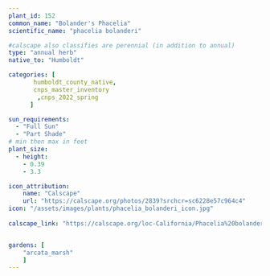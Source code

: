 ```yaml
---
plant_id: 152 
common_name: "Bolander's Phacelia"
scientific_name: "phacelia bolanderi"

#calscape also classifies are perennial (in addition to annual) 
type: "annual herb"
native_to: "Humboldt"

categories: [
       humboldt_county_native,
       cnps_master_inventory
        ,cnps_2022_spring
      ]

sun_requirements:
  - "Full Sun"
  - "Part Shade"
# min then max in feet
plant_size:
  - height: 
    - 0.39 
    - 3.3

icon_attribution: 
    name: "Calscape"
    url: "https://calscape.org/photos/2839?srchcr=sc6228e57c964c4"
icon: "/assets/images/plants/phacelia_bolanderi_icon.jpg"
 
calscape_link: "https://calscape.org/loc-California/Phacelia%20bolanderi(%20)"


gardens: [ 
    "arcata_marsh"
    ]
---
```

